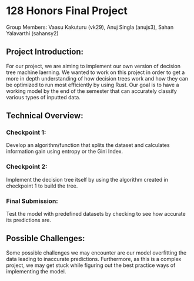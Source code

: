 # 128 Honors Final Project

Group Members: Vaasu Kakuturu (vk29), Anuj Singla (anujs3), Sahan Yalavarthi (sahansy2)

## Project Introduction:
For our project, we are aiming to implement our own version of decision tree machine laerning. We wanted to work on this project in order to get a more in depth understanding of how decision trees work and how they can be optimized to run most efficiently by using Rust. Our goal is to have a working model by the end of the semester that can accurately classify various types of inputted data.

## Technical Overview:
### Checkpoint 1:
Develop an algorithm/function that splits the dataset and calculates information gain using entropy or the Gini Index.
### Checkpoint 2:
Implement the decision tree itself by using the algorithm created in checkpoint 1 to build the tree.
### Final Submission:
Test the model with predefined datasets by checking to see how accurate its predictions are.

## Possible Challenges:
Some possible challenges we may encounter are our model overfitting the data leading to inaccurate predictions. Furthermore, as this is a complex project, we may get stuck while figuring out the best practice ways of implementing the model.
